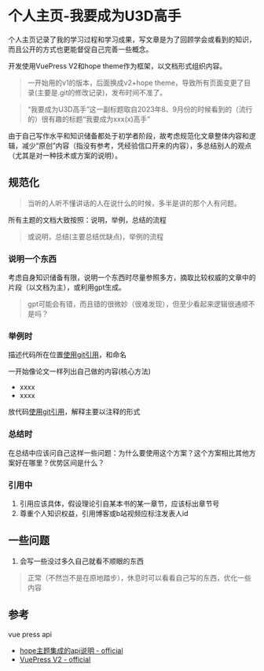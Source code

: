 # 个人主页-我要成为U3D高手

个人主页记录了我的学习过程和学习成果，写文章是为了回顾学会或看到的知识，而且公开的方式也更能督促自己完善一些概念。

开发使用VuePress V2和hope theme作为框架，以文档形式组织内容。

> 一开始用的v1的版本，后面换成v2+hope theme，导致所有页面变更了目录(主要是.git的修改记录)，发布时间不准了。

> “我要成为U3D高手”这一副标题取自2023年8、9月份的时候看到的（流行的）很有趣的标题“我要成为xxx(x)高手”

由于自己写作水平和知识储备都处于初学者阶段，故考虑规范化文章整体内容和逻辑，减少“原创”内容（指没有参考，凭经验信口开来的内容），多总结别人的观点（尤其是对一种技术或方案的说明）。


## 规范化

> 当听的人听不懂讲话的人在说什么的时候，多半是讲的那个人有问题。

所有主题的文档大致按照：说明，举例，总结的流程
> 或说明，总结(主要总结优缺点)，举例的流程

### 说明一个东西

考虑自身知识储备有限，说明一个东西时尽量参照多方，摘取比较权威的文章中的片段（以文档为主），或利用gpt生成。
> gpt可能会有错，而且错的很微妙（很难发现），但至少看起来逻辑很通顺不是吗？

### 举例时

描述代码所在位置[使用git引用]()，和命名

一开始像论文一样列出自己做的内容(核心方法)
- xxxx
- xxxx

放代码[使用git引用]()，解释主要以注释的形式

### 总结时

在总结中应该问自己这样一些问题：为什么要使用这个方案？这个方案相比其他方案好在哪里？优势区间是什么？

### 引用中

1. 引用应该具体，假设理论引自某本书的某一章节，应该标出章节号
2. 尊重个人知识权益，引用博客或b站视频应标注发表人id


## 一些问题

1. 会写一些没过多久自己就看不顺眼的东西
> 正常（不然岂不是在原地踏步），休息时可以看看自己写的东西，优化一些内容


## 参考

vue press api
- [hope主题集成的api说明 - official](https://theme-hope.vuejs.press/zh/get-started/)
- [VuePress V2 - official](https://vuejs.press/zh/guide/introduction.html)
